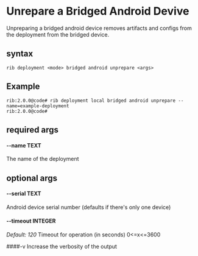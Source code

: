 # Unrepare a Bridged Android Devive

Unpreparing a bridged android device removes artifacts and configs from the deployment from the bridged device.

## syntax

```
rib deployment <mode> bridged android unprepare <args>
```

## Example

```
rib:2.0.0@code# rib deployment local bridged android unprepare --name=example-deployment
rib:2.0.0@code#
```

## required args

#### --name TEXT
The name of the deployment


## optional args

#### --serial TEXT
Android device serial number (defaults if there's only one device)

#### --timeout INTEGER
*Default: 120*
Timeout for operation (in seconds) 0<=x<=3600

####-v
Increase the verbosity of the output

